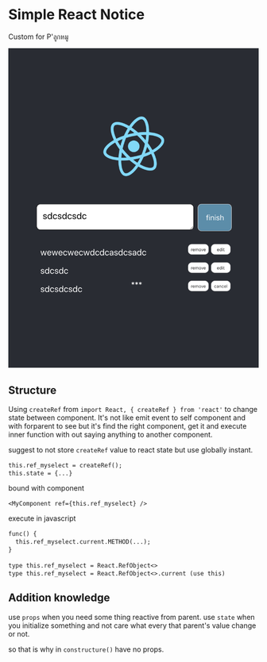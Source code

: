 # Simple React Notice

Custom for P'ลูกหมู

![alt ok](./screenshot/1.png)

## Structure

Using `createRef` from `import React, { createRef } from 'react'` to change state between component. It's not like emit event to self component and with forparent to see but it's find the right component, get it and execute inner function with out saying anything to another component.

suggest to not store `createRef` value to react state but use globally instant.

```
this.ref_myselect = createRef();
this.state = {...}
```

bound with component

```
<MyComponent ref={this.ref_myselect} />
```

execute in javascript

```
func() {
  this.ref_myselect.current.METHOD(...);
}

type this.ref_myselect = React.RefObject<>
type this.ref_myselect = React.RefObject<>.current (use this)
```

## Addition knowledge

use `props` when you need some thing reactive from parent.
use `state` when you initialize something and not care what every that parent's value change or not.

so that is why in `constructure()` have no props.
